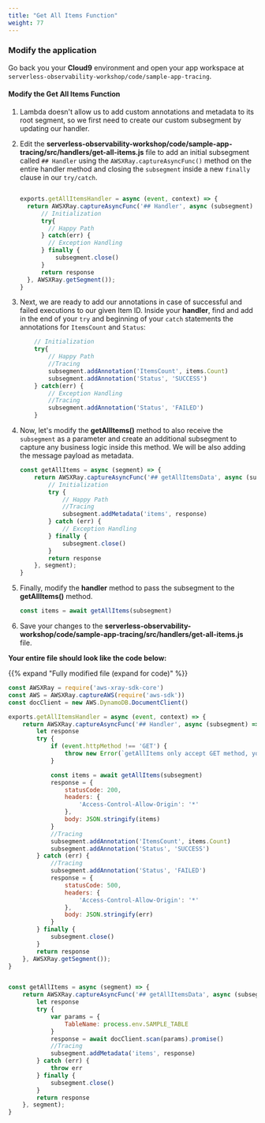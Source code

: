 ```yaml
---
title: "Get All Items Function"
weight: 77
---
```


### Modify the application

Go back you your **Cloud9** environment and open your app workspace at `serverless-observability-workshop/code/sample-app-tracing`.

#### Modify the Get All Items Function

1. Lambda doesn't allow us to add custom annotations and metadata to its root segment, so we first need to create our custom subsegment by updating our handler.

1. Edit the **serverless-observability-workshop/code/sample-app-tracing/src/handlers/get-all-items.js** file to add an initial subsegment called `## Handler` using the `AWSXRay.captureAsyncFunc()` method on the entire handler method and closing the `subsegment` inside a new `finally` clause in our `try/catch`.

    ```javascript

    exports.getAllItemsHandler = async (event, context) => {
      return AWSXRay.captureAsyncFunc('## Handler', async (subsegment) => {
          // Initialization
          try{
            // Happy Path
          } catch(err) {
            // Exception Handling
          } finally {
              subsegment.close()
          }
          return response
      }, AWSXRay.getSegment());
    }
    ```

1. Next, we are ready to add our annotations in case of successful and failed executions to our given Item ID. Inside your **handler**, find and add in the end of your `try` and beginning of your `catch` statements the annotations for `ItemsCount` and `Status`:

    ````javascript
        // Initialization
        try{
            // Happy Path
            //Tracing
            subsegment.addAnnotation('ItemsCount', items.Count)
            subsegment.addAnnotation('Status', 'SUCCESS')
        } catch(err) {
            // Exception Handling
            //Tracing
            subsegment.addAnnotation('Status', 'FAILED')
        }
    ````

1. Now, let's modify the **getAllItems()** method to also receive the `subsegment` as a parameter and create an additional subsegment to capture any business logic inside this method. We will be also adding the message payload as metadata.

    ```javascript
    const getAllItems = async (segment) => {
        return AWSXRay.captureAsyncFunc('## getAllItemsData', async (subsegment) => {
            // Initialization
            try {
                // Happy Path
                //Tracing
                subsegment.addMetadata('items', response)
            } catch (err) {
                // Exception Handling
            } finally {
                subsegment.close()
            }
            return response
        }, segment);
    }
    ```

1. Finally, modify the **handler** method to pass the subsegment to the **getAllItems()** method.
   
    ```javascript
    const items = await getAllItems(subsegment)
    ```

1. Save your changes to the **serverless-observability-workshop/code/sample-app-tracing/src/handlers/get-all-items.js** file.

**Your entire file should look like the code below:**

{{% expand "Fully modified file (expand for code)" %}}

```javascript
const AWSXRay = require('aws-xray-sdk-core')
const AWS = AWSXRay.captureAWS(require('aws-sdk'))
const docClient = new AWS.DynamoDB.DocumentClient()

exports.getAllItemsHandler = async (event, context) => {
    return AWSXRay.captureAsyncFunc('## Handler', async (subsegment) => {
        let response
        try {
            if (event.httpMethod !== 'GET') {
                throw new Error(`getAllItems only accept GET method, you tried: ${event.httpMethod}`)
            }

            const items = await getAllItems(subsegment)
            response = {
                statusCode: 200,
                headers: {
                    'Access-Control-Allow-Origin': '*'
                },
                body: JSON.stringify(items)
            }
            //Tracing
            subsegment.addAnnotation('ItemsCount', items.Count)
            subsegment.addAnnotation('Status', 'SUCCESS')
        } catch (err) {
            //Tracing
            subsegment.addAnnotation('Status', 'FAILED')
            response = {
                statusCode: 500,
                headers: {
                    'Access-Control-Allow-Origin': '*'
                },
                body: JSON.stringify(err)
            }
        } finally {
            subsegment.close()
        }
        return response
    }, AWSXRay.getSegment());
}


const getAllItems = async (segment) => {
    return AWSXRay.captureAsyncFunc('## getAllItemsData', async (subsegment) => {
        let response
        try {
            var params = {
                TableName: process.env.SAMPLE_TABLE
            }
            response = await docClient.scan(params).promise()
            //Tracing
            subsegment.addMetadata('items', response)
        } catch (err) {
            throw err
        } finally {
            subsegment.close()
        }
        return response
    }, segment);
}
```
